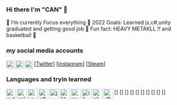### Hi there I'm "CAN" 👋

👀 I’m currently Focus everything 
🎯 2022 Goals: Learned js,c#,unity graduated and getting good job
🧰 Fun fact: HEAVY METAKLL !! and basketball 🏀

### my social media accounts

[<img align="left" alt="Cangozler" width="22px" img src="https://img.icons8.com/office/16/000000/twitter.png"/>[Twitter]]
[<img align="left" alt="Cangozler" width="22px" src="C:/Users/filoz/Desktop/i/in.png"/>[instagram]]
[<img align="left" alt="Cangozler" width="22px" src="C:/Users/filoz/Desktop/i/st.png"/>[Steam]]

### Languages and tryin learned 

[<img align="left" alt="python" width="26px" src="C:/Users/filoz/Desktop/i/py.png">]
[<img align="left" alt="sql" width="26px" src="C:/Users/filoz/Desktop/i/sql.png">]
[<img align="left" alt="vs" width="26px" src="C:/Users/filoz/Desktop/i/vs.png">]
[<img align="left" alt="c#" width="26px" src="C:/Users/filoz/Desktop/i/c#.png">]
[<img align="left" alt="js" width="26px" src="C:/Users/filoz/Desktop/i/js.png">]
[<img align="left" alt="html" width="26px" src="C:/Users/filoz/Desktop/i/html.png">]
[<img align="left" alt="css" width="26px" src="C:/Users/filoz/Desktop/i/cs.png">]
[<img align="left" alt="illustrator" width="26px" src="C:/Users/filoz/Desktop/i/il.png">]
[<img align="left" alt="photoshop " width="26px" src="C:/Users/filoz/Desktop/i/ps.png">]
[<img align="left" alt=" after effects" width="26px" src="C:/Users/filoz/Desktop/i/af.png">]

<br />
<br />


[instagram]: https://www.instagram.com/can.gozler
[Twitter]: https://twitter.com/Anlam_Filozofu
[Steam]: https://steamcommunity.com/id/TheHonorKnight
